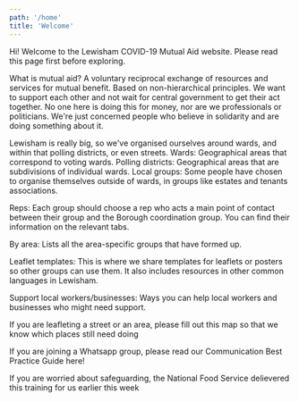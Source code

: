 ```yaml
---
path: '/home'
title: 'Welcome'
---
```


Hi! Welcome to the Lewisham COVID-19 Mutual Aid website. Please read this page first before exploring.

What is mutual aid? A voluntary reciprocal exchange of resources and services for mutual benefit. Based on non-hierarchical principles. We want to support each other and not wait for central government to get their act together.
No one here is doing this for money, nor are we professionals or politicians. We're just concerned people who believe in solidarity and are doing something about it.

Lewisham is really big, so we've organised ourselves around wards, and within that polling districts, or even streets.
Wards: Geographical areas that correspond to voting wards.
Polling districts: Geographical areas that are subdivisions of individual wards.
Local groups: Some people have chosen to organise themselves outside of wards, in groups like estates and tenants associations.

Reps: Each group should choose a rep who acts a main point of contact between their group and the Borough coordination group. You can find their information on the relevant tabs.

By area: Lists all the area-specific groups that have formed up. 

Leaflet templates: This is where we share templates for leaflets or posters so other groups can use them. It also includes resources in other common languages in Lewisham.

Support local workers/businesses: Ways you can help local workers and businesses who might need support.

If you are leafleting a street or an area, please fill out this map so that we know which places still need doing

If you are joining a Whatsapp group, please read our Communication Best Practice Guide here! 

If you are worried about safeguarding, the National Food Service delievered this training for us earlier this week
